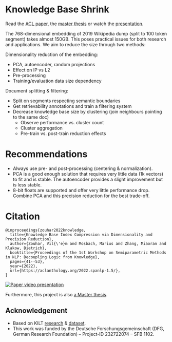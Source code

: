 # Knowledge Base Shrink

Read the [ACL paper](https://aclanthology.org/2022.spanlp-1.5/), the [master thesis](meta/thesis/zouhar_thesis_lct.pdf) or watch the [presentation](https://youtu.be/qczabc2oyMA).

The 768-dimensional embedding of 2019 Wikipedia dump (split to 100 token segment) takes almost 150GB.
This poses practical issues for both research and applications.
We aim to reduce the size through two methods:

Dimensionality reduction of the embedding:
- PCA, autoencoder, random projections
- Effect on IP vs L2
- Pre-processing
- Training/evaluation data size dependency

Document splitting & filtering: 
- Split on segments respecting semantic boundaries
- Get retrievability annotations and train a filtering system
- Decrease knowledge base size by clustering (join neighbours pointing to the same doc)
  - Observe performance vs. cluster count
  - Cluster aggregation
  - Pre-train vs. post-train reduction effects

# Recommendations

- Always use pre- and post-processing (centering & normalization).
- PCA is a good enough solution that requires very little data (1k vectors) to fit and is stable. The autoencoder provides a slight improvement but is less stable.
- 8-bit floats are supported and offer very little performance drop. Combine PCA and this precision reduction for the best trade-off.

# Citation

```
@inproceedings{zouhar2022knowledge,
  title={Knowledge Base Index Compression via Dimensionality and Precision Reduction},
  author={Zouhar, Vil{\'e}m and Mosbach, Marius and Zhang, Miaoran and Klakow, Dietrich},
  booktitle={Proceedings of the 1st Workshop on Semiparametric Methods in NLP: Decoupling Logic from Knowledge},
  pages={41--53},
  year={2022},
  url={https://aclanthology.org/2022.spanlp-1.5/},
}
```

[![Paper video presentation](https://img.youtube.com/vi/qczabc2oyMA/0.jpg)](https://www.youtube.com/watch?v=qczabc2oyMA)

Furthermore, this project is also [a Master thesis](https://raw.githubusercontent.com/zouharvi/kb-shrink/main/meta/thesis/zouhar_thesis_lct.pdf).

<!--
## Pipeline

Dimensionality reduction:

1. Process Wikipedia dump and create document segments with relevancy annotation: <br>
`./src/misc/kilt_preprocessing.py --data-out /data/hp/full.pkl`

2. Compute embedding of segments: (may take a lot of time) <br>
`./src/misc/embedding.py --data-in /data/hp/full.pkl --data-out /data/hp/dpr-c.pkl --model dpr --type-out cls`

3. Evaluate retrieval performance: <br>
`./src/misc/uncompressed.py --data /data/hp/dpr-c.pkl`

4. Use PCA and Autoencoder for comparison.

Run all scripts from the top directory of the repository.

-->

## Acknowledgement

- Based on KILT [research](https://arxiv.org/abs/2009.02252) & [dataset](https://github.com/facebookresearch/KILT).
- This work was funded by the Deutsche Forschungsgemeinschaft (DFG, German Research Foundation) – Project-ID 232722074 – SFB 1102.
